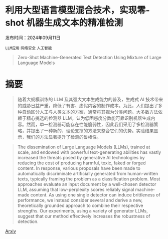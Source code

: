 # 利用大型语言模型混合技术，实现零-shot 机器生成文本的精准检测

发布时间：2024年09月11日

`LLM应用` `网络安全` `人工智能`

> Zero-Shot Machine-Generated Text Detection Using Mixture of Large Language Models

# 摘要

> 随着大规模训练的 LLM 及其强大文本生成能力的普及，生成式 AI 技术带来的威胁日益严重，降低了有害、虚假内容的制作成本。为此，人们提出了多种自动区分人工与人类文本的方案，通常将其视为分类问题。大多数方法依赖于精心挑选的检测器 LLM，认为低困惑度分数能可靠识别机器生成内容。然而，单一检测器可能存在性能脆弱性，因此我们采用了多检测器策略，并提出了一种新的、理论支撑的方法来整合它们的优势。实验结果显示，我们的方法显著提升了检测的鲁棒性。

> The dissemination of Large Language Models (LLMs), trained at scale, and endowed with powerful text-generating abilities has vastly increased the threats posed by generative AI technologies by reducing the cost of producing harmful, toxic, faked or forged content. In response, various proposals have been made to automatically discriminate artificially generated from human-written texts, typically framing the problem as a classification problem. Most approaches evaluate an input document by a well-chosen detector LLM, assuming that low-perplexity scores reliably signal machine-made content. As using one single detector can induce brittleness of performance, we instead consider several and derive a new, theoretically grounded approach to combine their respective strengths. Our experiments, using a variety of generator LLMs, suggest that our method effectively increases the robustness of detection.

[Arxiv](https://arxiv.org/abs/2409.07615)